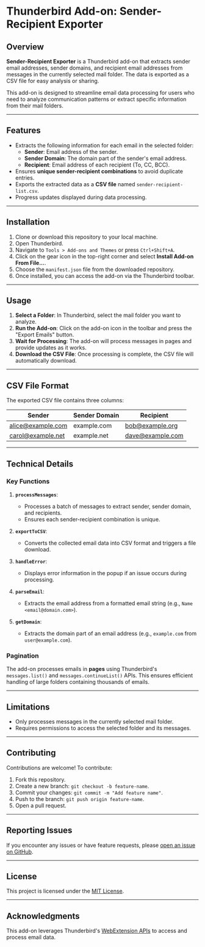 # Thunderbird Add-on: Sender-Recipient Exporter

## Overview

**Sender-Recipient Exporter** is a Thunderbird add-on that extracts sender email addresses, sender domains, and recipient email addresses from messages in the currently selected mail folder. The data is exported as a CSV file for easy analysis or sharing.

This add-on is designed to streamline email data processing for users who need to analyze communication patterns or extract specific information from their mail folders.

---

## Features

- Extracts the following information for each email in the selected folder:
  - **Sender**: Email address of the sender.
  - **Sender Domain**: The domain part of the sender's email address.
  - **Recipient**: Email address of each recipient (To, CC, BCC).
- Ensures **unique sender-recipient combinations** to avoid duplicate entries.
- Exports the extracted data as a **CSV file** named `sender-recipient-list.csv`.
- Progress updates displayed during data processing.

---

## Installation

1. Clone or download this repository to your local machine.
2. Open Thunderbird.
3. Navigate to `Tools > Add-ons and Themes` or press `Ctrl+Shift+A`.
4. Click on the gear icon in the top-right corner and select **Install Add-on From File...**.
5. Choose the `manifest.json` file from the downloaded repository.
6. Once installed, you can access the add-on via the Thunderbird toolbar.

---

## Usage

1. **Select a Folder**: In Thunderbird, select the mail folder you want to analyze.
2. **Run the Add-on**: Click on the add-on icon in the toolbar and press the "Export Emails" button.
3. **Wait for Processing**: The add-on will process messages in pages and provide updates as it works.
4. **Download the CSV File**: Once processing is complete, the CSV file will automatically download.

---

## CSV File Format

The exported CSV file contains three columns:

| Sender              | Sender Domain | Recipient           |
|---------------------|---------------|---------------------|
| alice@example.com   | example.com   | bob@example.org     |
| carol@example.net   | example.net   | dave@example.com    |

---

## Technical Details

### Key Functions

1. **`processMessages`**:
   - Processes a batch of messages to extract sender, sender domain, and recipients.
   - Ensures each sender-recipient combination is unique.

2. **`exportToCSV`**:
   - Converts the collected email data into CSV format and triggers a file download.

3. **`handleError`**:
   - Displays error information in the popup if an issue occurs during processing.

4. **`parseEmail`**:
   - Extracts the email address from a formatted email string (e.g., `Name <email@domain.com>`).

5. **`getDomain`**:
   - Extracts the domain part of an email address (e.g., `example.com` from `user@example.com`).

### Pagination
The add-on processes emails in **pages** using Thunderbird's `messages.list()` and `messages.continueList()` APIs. This ensures efficient handling of large folders containing thousands of emails.

---

## Limitations

- Only processes messages in the currently selected mail folder.
- Requires permissions to access the selected folder and its messages.

---

## Contributing

Contributions are welcome! To contribute:

1. Fork this repository.
2. Create a new branch: `git checkout -b feature-name`.
3. Commit your changes: `git commit -m "Add feature name"`.
4. Push to the branch: `git push origin feature-name`.
5. Open a pull request.

---

## Reporting Issues

If you encounter any issues or have feature requests, please [open an issue on GitHub](https://github.com/jsksoft/email-address-extractor/issues/new).

---

## License

This project is licensed under the [MIT License](LICENSE).

---

## Acknowledgments

This add-on leverages Thunderbird's [WebExtension APIs](https://webextension-api.thunderbird.net/) to access and process email data.